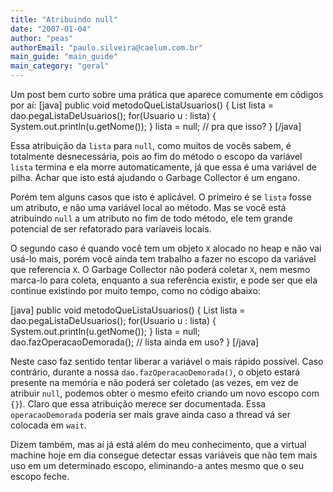 ```yaml
---
title: "Atribuindo null"
date: "2007-01-04"
author: "peas"
authorEmail: "paulo.silveira@caelum.com.br"
main_guide: "main_guide"
main_category: "geral"
---
```


Um post bem curto sobre uma prática que aparece comumente em códigos por aí: \[java\] public void metodoQueListaUsuarios() { List<Usuario> lista = dao.pegaListaDeUsuarios(); for(Usuario u : lista) { System.out.println(u.getNome()); } lista = null; // pra que isso? } \[/java\]

Essa atribuição da `lista` para `null`, como muitos de vocês sabem, é totalmente desnecessária, pois ao fim do método o escopo da variável `lista` termina e ela morre automaticamente, já que essa é uma variável de pilha. Achar que isto está ajudando o Garbage Collector é um engano.

Porém tem alguns casos que isto é aplicável. O primeiro é se `lista` fosse um atributo, e não uma variável local ao método. Mas se você está atribuindo `null` a um atributo no fim de todo método, ele tem grande potencial de ser refatorado para varíaveis locais.

O segundo caso é quando você tem um objeto `X` alocado no heap e não vai usá-lo mais, porém você ainda tem trabalho a fazer no escopo da variável que referencia `X`. O Garbage Collector não poderá coletar `X`, nem mesmo marca-lo para coleta, enquanto a sua referência existir, e pode ser que ela continue existindo por muito tempo, como no código abaixo:

\[java\] public void metodoQueListaUsuarios() { List<Usuario> lista = dao.pegaListaDeUsuarios(); for(Usuario u : lista) { System.out.println(u.getNome()); } lista = null; dao.fazOperacaoDemorada(); // lista ainda em uso? } \[/java\]

Neste caso faz sentido tentar liberar a variável o mais rápido possível. Caso contrário, durante a nossa `dao.fazOperacaoDemorada()`, o objeto estará presente na memória e não poderá ser coletado (as vezes, em vez de atribuir `null`, podemos obter o mesmo efeito criando um novo escopo com `{}`). Claro que essa atribuição merece ser documentada. Essa `operacaoDemorada` poderia ser mais grave ainda caso a thread vá ser colocada em `wait`.

Dizem também, mas aí já está além do meu conhecimento, que a virtual machine hoje em dia consegue detectar essas variáveis que não tem mais uso em um determinado escopo, eliminando-a antes mesmo que o seu escopo feche.
